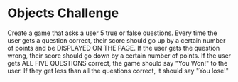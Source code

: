 <h1>Objects Challenge</h1>
<p>Create a game that asks a user 5 true or false questions. Every time the user gets a question correct, their score should go up by a certain number of points and be DISPLAYED ON THE PAGE. If the user gets the question wrong, their score should go down by a certain number of points. If the user gets ALL FIVE QUESTIONS correct, the game should say "You Won!" to the user. If they get less than all the questions correct, it should say "You lose!"</p>